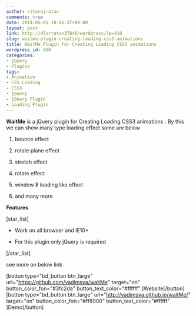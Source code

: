 ```yaml
---
author: riturajratan
comments: true
date: 2014-05-05 18:46:37+00:00
layout: post
link: http://dlurratan37846/wordpress/?p=410
slug: waitme-plugin-creating-loading-css3-animations
title: WaitMe Plugin for Creating Loading CSS3 animations
wordpress_id: 410
categories:
- jQuery
- Plugins
tags:
- Animation
- CSS Loading
- CSS3
- jQuery
- jQuery Plugin
- Loading Plugin
---
```


**WaitMe** is a jQuery plugin for Creating Loading CSS3 animations . By this we can show many type loading effect some are below



	
  1. bounce effect

	
  2. rotate plane effect

	
  3. stretch effect

	
  4. rotate effect

	
  5. window 8 loading like effect

	
  6. and many more


**Features**

[star_list]



	
  * Work on all browser and IE10+

	
  * For this plugin only jQuery is required


[/star_list]

see more on below link

[button type="bd_button btn_large" url="https://github.com/vadimsva/waitMe" target="on" button_color_fon="#3fc2da" button_text_color="#ffffff" ]Website[/button]  [button type="bd_button btn_large" url="http://vadimsva.github.io/waitMe/" target="on" button_color_fon="#ff8000" button_text_color="#ffffff" ]Demo[/button]
